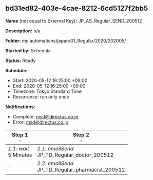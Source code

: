 ## bd31ed82-403e-4cae-8212-6cd5127f2bb5

**Name** (not equal to External Key)**:** JP_AS_Regular_SEND_200512

**Description:** n/a

**Folder:** my automations/japan/01_Regular/2020/202005/

**Started by:** Schedule

**Status:** Ready

**Schedule:**

* Start: 2020-05-12 16:25:00 +09:00
* End: 2020-05-12 16:25:00 +09:00
* Timezone: Tokyo Standard Time
* Recurrance: run only once

**Notifications:**

* Complete: msd@directus.co.jp
* Error: msd@directus.co.jp

| Step 1<br>_<small>-</small>_ | Step 2<br>_<small>-</small>_ |
| --- | --- |
| _1.1: wait_<br>5 Minutes | _2.1: emailSend_<br>JP_TD_Regular_doctor_200512 |
| - | _2.2: emailSend_<br>JP_TD_Regular_pharmacist_200512 |
